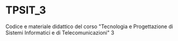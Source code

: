 # TPSIT_3
Codice e materiale didattico del corso "Tecnologia e Progettazione di Sistemi Informatici e di Telecomunicazioni" 3
